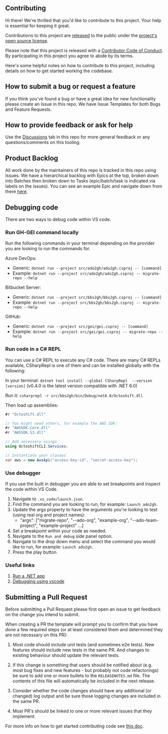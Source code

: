 ## Contributing

Hi there! We're thrilled that you'd like to contribute to this project. Your help is essential for keeping it great.

Contributions to this project are [released](https://docs.github.com/site-policy/github-terms/github-terms-of-service#6-contributions-under-repository-license) to the public under the [project's open source license](LICENSE.md).

Please note that this project is released with a [Contributor Code of Conduct](CODE_OF_CONDUCT.md). By participating in this project you agree to abide by its terms.

Here's some helpful notes on how to contribute to this project, including details on how to get started working the codebase.

## How to submit a bug or request a feature

If you think you've found a bug or have a great idea for new functionality please create an Issue in this repo. We have Issue Templates for both Bugs and Feature Requests.

## How to provide feedback or ask for help

Use the [Discussions](https://github.com/github/gh-gei/discussions) tab in this repo for more general feedback or any questions/comments on this tooling.

## Product Backlog

All work done by the maintainers of this repo is tracked in this repo using Issues. We have a hierarchical backlog with Epics at the top, broken down into Batches then broken down to Tasks (epic/batch/task is indicated via labels on the issues). You can see an example Epic and navigate down from there [here](https://github.com/github/gh-gei/issues/101).


## Debugging code 

There are two ways to debug code within VS code. 

### Run GH-GEI command locally
Run the following commands in your terminal depending on the provider you are looking to run the commands for. 

Azure DevOps: 
- Generic: `dotnet run --project src/ado2gh/ado2gh.csproj -- [command]`
- Example: `dotnet run --project src/ado2gh/ado2gh.csproj -- migrate-repo --help`

Bitbucket Server: 
- Generic: `dotnet run --project src/bbs2gh/bbs2gh.csproj -- [command]`
- Example: `dotnet run --project src/bbs2gh/bbs2gh.csproj -- migrate-repo --help`

GitHub:
- Generic: `dotnet run --project src/gei/gei.csproj -- [command]`
- Example: `dotnet run --project src/gei/gei.csproj -- migrate-repo --help`

### Run code in a C# REPL

You can use a C# REPL to execute any C# code. There are many C# REPLs available, CSharpRepl is one of them and can be installed globally with the following:

In your terminal:
`dotnet tool install --global CSharpRepl  --version [version]`
(v0.4.0 is the latest version compatible with .NET 6.0)

Run it:
`csharprepl -r src/bbs2gh/bin/Debug/net6.0/Octoshift.dll`

Then load up assemblies:
```csharp
#r "Octoshift.dll"

// You might need others, for example the AWS SDK:
#r "AWSSDK.Core.dll"
#r "AWSSDK.S3.dll"

// Add necessary usings
using OctoshiftCLI.Services;

// Instantiate your classes
var aws = new AwsApi("access-key-id", "secret-access-key");
```

### Use debugger

If you use the built in debugger you are able to set breakpoints and inspect the code within VS Code. 

1. Navigate to `.vs_code/launch.json`.
2. Find the command you are looking to run, for example: `Launch ado2gh`.
3. Update the args property to have the arguments you're looking to test (using real org and project names):
    - "args": ["migrate-repo", "--ado-org", "example-org", "--ado-team-project", "example-project" ...]
4. Set a breakpoint within your code as needed.
5. Navigate to the `Run and debug` side panel option.
6. Navigate to the drop down menu and select the command you would like to run, for example: `Launch ado2gh`.
7. Press the play button

### Useful links 

1. [Run a .NET app](https://learn.microsoft.com/en-us/dotnet/core/tools/dotnet-run)
2. [Debugging using vscode](https://code.visualstudio.com/docs/editor/debugging)

## Submitting a Pull Request

Before submitting a Pull Request please first open an issue to get feedback on the change you intend to submit.

When creating a PR the template will prompt you to confirm that you have done a few required steps (or at least considered them and determined they are not necessary on this PR):

1. Most code should include unit tests (and sometimes e2e tests). New features should include new tests in the same PR. And changes to existing behaviour should update the relevant tests.

2. If this change is something that users should be notified about (e.g. most bug fixes and new features - but probably not code refactorings) be sure to add one or more bullets to the `RELEASENOTES.md` file. The contents of this file will automatically be included in the next release.

3. Consider whether the code changes should have any additional (or changed) log output and be sure those logging changes are included in the same PR.

4. Most PR's should be linked to one or more relevant issues that they implement.

For more info on how to get started contributing code see [this doc](docs/ContributingCode.md).
